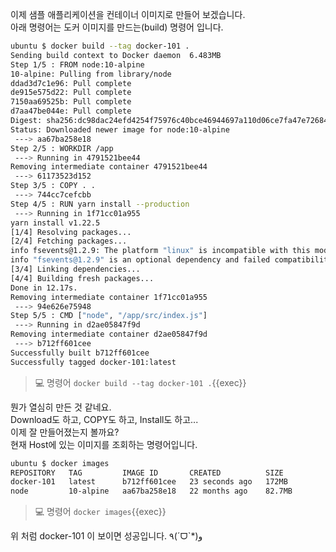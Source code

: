 이제 샘플 애플리케이션을 컨테이너 이미지로 만들어 보겠습니다.  
아래 명령어는 도커 이미지를 만드는(build) 명령어 입니다.

```bash
ubuntu $ docker build --tag docker-101 .
Sending build context to Docker daemon  6.483MB
Step 1/5 : FROM node:10-alpine
10-alpine: Pulling from library/node
ddad3d7c1e96: Pull complete 
de915e575d22: Pull complete 
7150aa69525b: Pull complete 
d7aa47be044e: Pull complete 
Digest: sha256:dc98dac24efd4254f75976c40bce46944697a110d06ce7fa47e7268470cf2e28
Status: Downloaded newer image for node:10-alpine
 ---> aa67ba258e18
Step 2/5 : WORKDIR /app
 ---> Running in 4791521bee44
Removing intermediate container 4791521bee44
 ---> 61173523d152
Step 3/5 : COPY . .
 ---> 744cc7cefcbb
Step 4/5 : RUN yarn install --production
 ---> Running in 1f71cc01a955
yarn install v1.22.5
[1/4] Resolving packages...
[2/4] Fetching packages...
info fsevents@1.2.9: The platform "linux" is incompatible with this module.
info "fsevents@1.2.9" is an optional dependency and failed compatibility check. Excluding it from installation.
[3/4] Linking dependencies...
[4/4] Building fresh packages...
Done in 12.17s.
Removing intermediate container 1f71cc01a955
 ---> 94e626e75948
Step 5/5 : CMD ["node", "/app/src/index.js"]
 ---> Running in d2ae05847f9d
Removing intermediate container d2ae05847f9d
 ---> b712ff601cee
Successfully built b712ff601cee
Successfully tagged docker-101:latest
```

> 💻 명령어 `docker build --tag docker-101 .`{{exec}}

뭔가 열심히 만든 것 같네요.  
Download도 하고, COPY도 하고, Install도 하고...  
​
이제 잘 만들어졌는지 볼까요?  
현재 Host에 있는 이미지를 조회하는 명령어입니다.  

```bash
ubuntu $ docker images
REPOSITORY   TAG         IMAGE ID       CREATED          SIZE
docker-101   latest      b712ff601cee   23 seconds ago   172MB
node         10-alpine   aa67ba258e18   22 months ago    82.7MB
```

> 💻 명령어 `docker images`{{exec}}

위 처럼 docker-101 이 보이면 성공입니다. ٩(ˊᗜˋ*)و